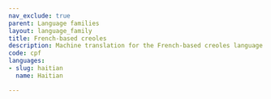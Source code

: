 ```yaml
---
nav_exclude: true
parent: Language families
layout: language_family
title: French-based creoles
description: Machine translation for the French-based creoles language family
code: cpf
languages:
- slug: haitian
  name: Haitian

---
```


